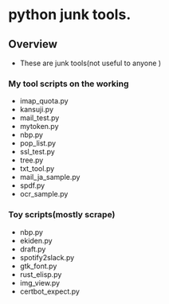 python junk tools.
=================
## Overview
- These are junk tools(not useful to anyone )

### My tool scripts on the working
- imap_quota.py
- kansuji.py
- mail_test.py
- mytoken.py
- nbp.py
- pop_list.py
- ssl_test.py
- tree.py
- txt_tool.py
- mail_ja_sample.py
- spdf.py
- ocr_sample.py

### Toy scripts(mostly scrape)
- nbp.py
- ekiden.py
- draft.py
- spotify2slack.py
- gtk_font.py
- rust_elisp.py
- img_view.py
- certbot_expect.py
